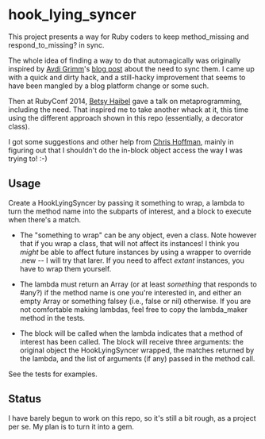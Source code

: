hook_lying_syncer
=================

This project presents a way for Ruby coders to keep method_missing and
respond_to_missing? in sync.

The whole idea of finding a way to do that automagically was originally
inspired by [Avdi Grimm](http://about.avdi.org/)'s [blog
post](http://devblog.avdi.org/2011/12/07/defining-method_missing-and-respond_to-at-the-same-time/)
about the need to sync them.  I came up with a quick and dirty hack, and a
still-hacky improvement that seems to have been mangled by a blog platform
change or some such.

Then at RubyConf 2014, [Betsy Haibel](http://betsyhaibel.com/) gave a talk on
metaprogramming, including the need.  That inspired me to take another whack at
it, this time using the different approach shown in this repo (essentially, a
decorator class).

I got some suggestions and other help from [Chris
Hoffman](https://github.com/yarmiganosca), mainly in figuring out that I
shouldn't do the in-block object access the way I was trying to!  :-)

Usage
-----

Create a HookLyingSyncer by passing it something to wrap, a lambda to turn the
method name into the subparts of interest, and a block to execute when there's
a match.

* The "something to wrap" can be any object, even a class.  Note however that
  if you wrap a class, that will not affect its instances!  I think you _might_
  be able to affect future instances by using a wrapper to override .new -- I
  will try that larer.  If you need to affect _extant_ instances, you have to
  wrap them yourself.

* The lambda must return an Array (or at least _something_ that responds to
  #any?) if the method name is one you're interested in, and either an empty
  Array or something falsey (i.e., false or nil) otherwise.  If you are not
  comfortable making lambdas, feel free to copy the lambda_maker method in the
  tests.

* The block will be called when the lambda indicates that a method of interest
  has been called.  The block will receive three arguments: the original object
  the HookLyingSyncer wrapped, the matches returned by the lambda, and the list
  of arguments (if any) passed in the method call.

See the tests for examples.

Status
-----

I have barely begun to work on this repo, so it's still a bit rough, as a
project per se.  My plan is to turn it into a gem.
